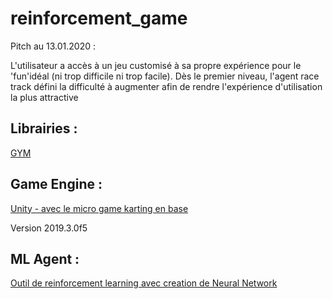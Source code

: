 # reinforcement_game

Pitch au 13.01.2020 : 

L'utilisateur a accès à un jeu customisé à sa propre expérience pour le 'fun'idéal (ni trop difficile ni trop facile). Dès le premier niveau, l'agent race track défini la difficulté à augmenter afin de rendre l'expérience d'utilisation la plus attractive

## Librairies :

[GYM](https://gym.openai.com/)


## Game Engine :

[Unity - avec le micro game karting en base](https://learn.unity.com/project/karting-template)

Version 2019.3.0f5

## ML Agent :

[Outil de reinforcement learning avec creation de Neural Network](https://github.com/Unity-Technologies/ml-agents)
